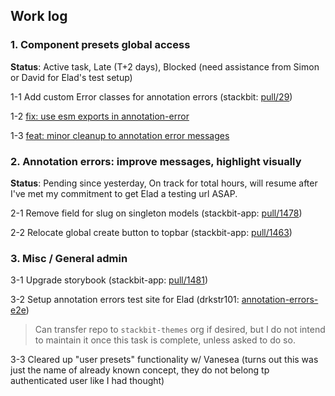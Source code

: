 
## Work log

### 1. Component presets global access

**Status**: Active task, Late (T+2 days), Blocked (need assistance from Simon or David for Elad's test setup)

1-1 Add custom Error classes for annotation errors (stackbit: [pull/29](https://github.com/stackbit/stackbit/pull/29))

1-2 [fix: use esm exports in annotation-error](https://github.com/stackbit/stackbit/pull/34/commits/7d2f61b8009f882dfe3410cb6281d9891bfd0e40)

1-3 [feat: minor cleanup to annotation error messages](https://github.com/stackbit/stackbit/pull/34/commits/1d0973f70214a5e4d4e28da1ffe06fcca5ca978e)

### 2. Annotation errors: improve messages, highlight visually

**Status**: Pending since yesterday, On track for total hours, will resume after I've met my commitment to get Elad a testing url ASAP.

2-1 Remove field for slug on singleton models (stackbit-app: [pull/1478](https://github.com/stackbit/stackbit-app/pull/1478))

2-2 Relocate global create button to topbar (stackbit-app: [pull/1463](https://github.com/stackbit/stackbit-app/pull/1463))

### 3. Misc / General admin
  
3-1 Upgrade storybook (stackbit-app: [pull/1481](https://github.com/stackbit/stackbit-app/pull/1481))

3-2 Setup annotation errors test site for Elad (drkstr101: [annotation-errors-e2e](https://github.com/drkstr101/annotation-errors-e2e))

> Can transfer repo to `stackbit-themes` org if desired, but I do not intend to maintain it once this task is complete, unless asked to do so.

3-3 Cleared up "user presets" functionality w/ Vanesea (turns out this was just the name of already known concept, they do not belong tp authenticated user like I had thought)
  

